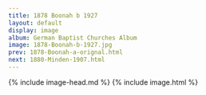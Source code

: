 ```yaml
---
title: 1878 Boonah b 1927
layout: default
display: image
album: German Baptist Churches Album
image: 1878-Boonah-b-1927.jpg
prev: 1878-Boonah-a-orignal.html
next: 1880-Minden-1907.html
---
```

{% include image-head.md %}
{% include image.html %}